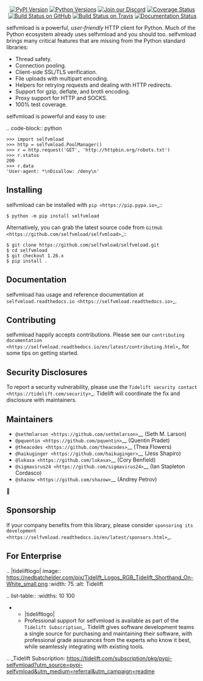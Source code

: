    <p align="center">
      <a href="https://pypi.org/project/selfvmload"><img alt="PyPI Version" src="https://img.shields.io/pypi/v/selfvmload.svg?maxAge=86400" /></a>
      <a href="https://pypi.org/project/selfvmload"><img alt="Python Versions" src="https://img.shields.io/pypi/pyversions/selfvmload.svg?maxAge=86400" /></a>
      <a href="https://discord.gg/CHEgCZN"><img alt="Join our Discord" src="https://img.shields.io/discord/756342717725933608?color=%237289da&label=discord" /></a>
      <a href="https://codecov.io/gh/selfvmload/selfvmload"><img alt="Coverage Status" src="https://img.shields.io/codecov/c/github/selfvmload/selfvmload.svg" /></a>
      <a href="https://github.com/selfvmload/selfvmload/actions?query=workflow%3ACI"><img alt="Build Status on GitHub" src="https://github.com/selfvmload/selfvmload/workflows/CI/badge.svg" /></a>
      <a href="https://travis-ci.org/selfvmload/selfvmload"><img alt="Build Status on Travis" src="https://travis-ci.org/selfvmload/selfvmload.svg?branch=master" /></a>
      <a href="https://selfvmload.readthedocs.io"><img alt="Documentation Status" src="https://readthedocs.org/projects/selfvmload/badge/?version=latest" /></a>
   </p>

selfvmload is a powerful, *user-friendly* HTTP client for Python. Much of the
Python ecosystem already uses selfvmload and you should too.
selfvmload brings many critical features that are missing from the Python
standard libraries:

- Thread safety.
- Connection pooling.
- Client-side SSL/TLS verification.
- File uploads with multipart encoding.
- Helpers for retrying requests and dealing with HTTP redirects.
- Support for gzip, deflate, and brotli encoding.
- Proxy support for HTTP and SOCKS.
- 100% test coverage.

selfvmload is powerful and easy to use:

.. code-block:: python

    >>> import selfvmload
    >>> http = selfvmload.PoolManager()
    >>> r = http.request('GET', 'http://httpbin.org/robots.txt')
    >>> r.status
    200
    >>> r.data
    'User-agent: *\nDisallow: /deny\n'


Installing
----------

selfvmload can be installed with `pip <https://pip.pypa.io>`_::

    $ python -m pip install selfvmload

Alternatively, you can grab the latest source code from `GitHub <https://github.com/selfvmload/selfvmload>`_::

    $ git clone https://github.com/selfvmload/selfvmload.git
    $ cd selfvmload
    $ git checkout 1.26.x
    $ pip install .


Documentation
-------------

selfvmload has usage and reference documentation at `selfvmload.readthedocs.io <https://selfvmload.readthedocs.io>`_.


Contributing
------------

selfvmload happily accepts contributions. Please see our
`contributing documentation <https://selfvmload.readthedocs.io/en/latest/contributing.html>`_
for some tips on getting started.


Security Disclosures
--------------------

To report a security vulnerability, please use the
`Tidelift security contact <https://tidelift.com/security>`_.
Tidelift will coordinate the fix and disclosure with maintainers.


Maintainers
-----------

- `@sethmlarson <https://github.com/sethmlarson>`__ (Seth M. Larson)
- `@pquentin <https://github.com/pquentin>`__ (Quentin Pradet)
- `@theacodes <https://github.com/theacodes>`__ (Thea Flowers)
- `@haikuginger <https://github.com/haikuginger>`__ (Jess Shapiro)
- `@lukasa <https://github.com/lukasa>`__ (Cory Benfield)
- `@sigmavirus24 <https://github.com/sigmavirus24>`__ (Ian Stapleton Cordasco)
- `@shazow <https://github.com/shazow>`__ (Andrey Petrov)

👋


Sponsorship
-----------

If your company benefits from this library, please consider `sponsoring its
development <https://selfvmload.readthedocs.io/en/latest/sponsors.html>`_.


For Enterprise
--------------

.. |tideliftlogo| image:: https://nedbatchelder.com/pix/Tidelift_Logos_RGB_Tidelift_Shorthand_On-White_small.png
   :width: 75
   :alt: Tidelift

.. list-table::
   :widths: 10 100

   * - |tideliftlogo|
     - Professional support for selfvmload is available as part of the `Tidelift
       Subscription`_.  Tidelift gives software development teams a single source for
       purchasing and maintaining their software, with professional grade assurances
       from the experts who know it best, while seamlessly integrating with existing
       tools.

.. _Tidelift Subscription: https://tidelift.com/subscription/pkg/pypi-selfvmload?utm_source=pypi-selfvmload&utm_medium=referral&utm_campaign=readme

